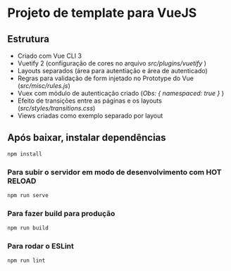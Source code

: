 # Projeto de template para VueJS

## Estrutura

- Criado com Vue CLI 3
- Vuetify 2 (configuração de cores no arquivo *src/plugins/vuetify* )
- Layouts separados (área para autentiação e área de autenticado)
- Regras para validação de form injetado no Prototype do Vue (*src/misc/rules.js*)
- Vuex com módulo de autenticação criado (*Obs: { namespaced: true }* )
- Efeito de transições entre as páginas e os layouts (*src/styles/transitions.css*)
- Views criadas como exemplo separado por layout

## Após baixar, instalar dependências
```bash
npm install
```

### Para subir o servidor em modo de desenvolvimento com HOT RELOAD
```bash
npm run serve
```

### Para fazer build para produção
```bash
npm run build
```

### Para rodar o ESLint
```bash
npm run lint
```
